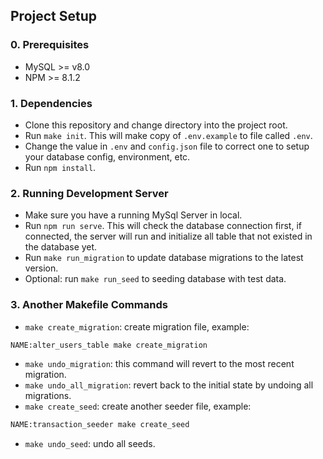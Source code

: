 ## Project Setup

### 0. Prerequisites

- MySQL >= v8.0
- NPM >= 8.1.2

### 1. Dependencies

- Clone this repository and change directory into the project root.
- Run `make init`. This will make copy of `.env.example` to file called `.env`.
- Change the value in `.env` and `config.json` file to correct one to setup your database config, environment, etc.
- Run `npm install`.

### 2. Running Development Server

- Make sure you have a running MySql Server in local.
- Run `npm run serve`. This will check the database connection first, if connected, the server will run and initialize all table that not existed in the database yet.
- Run `make run_migration` to update database migrations to the latest version.
- Optional: run `make run_seed` to seeding database with test data.

### 3. Another Makefile Commands

- `make create_migration`: create migration file, example:

```bash
NAME:alter_users_table make create_migration
```

- `make undo_migration`: this command will revert to the most recent migration.
- `make undo_all_migration`:  revert back to the initial state by undoing all migrations.
- `make create_seed`: create another seeder file, example:

```bash
NAME:transaction_seeder make create_seed
```

- `make undo_seed`: undo all seeds.
